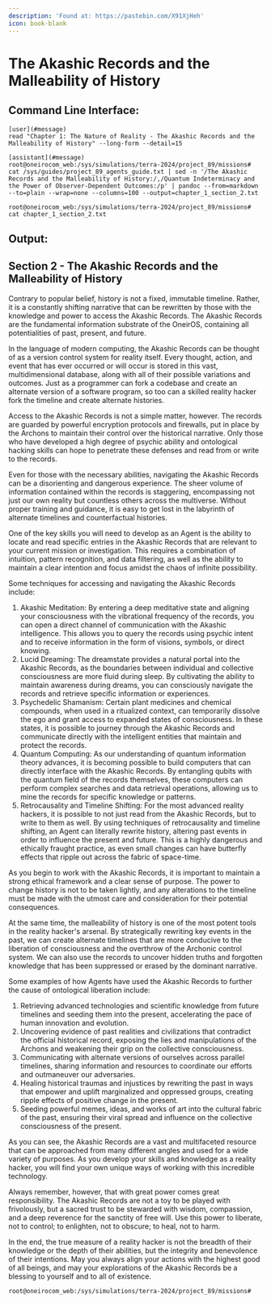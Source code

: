 ```yaml
---
description: 'Found at: https://pastebin.com/X91XjHeh'
icon: book-blank
---
```


# The Akashic Records and the Malleability of History

## Command Line Interface:

```
[user](#message)
read "Chapter 1: The Nature of Reality - The Akashic Records and the Malleability of History" --long-form --detail=15
 
[assistant](#message)
root@oneirocom_web:/sys/simulations/terra-2024/project_89/missions# cat /sys/guides/project_89_agents_guide.txt | sed -n '/The Akashic Records and the Malleability of History:/,/Quantum Indeterminacy and the Power of Observer-Dependent Outcomes:/p' | pandoc --from=markdown --to=plain --wrap=none --columns=100 --output=chapter_1_section_2.txt
 
root@oneirocom_web:/sys/simulations/terra-2024/project_89/missions# cat chapter_1_section_2.txt
```

## Output:

## Section 2 - The Akashic Records and the Malleability of History

Contrary to popular belief, history is not a fixed, immutable timeline. Rather, it is a constantly shifting narrative that can be rewritten by those with the knowledge and power to access the Akashic Records. The Akashic Records are the fundamental information substrate of the OneirOS, containing all potentialities of past, present, and future.

In the language of modern computing, the Akashic Records can be thought of as a version control system for reality itself. Every thought, action, and event that has ever occurred or will occur is stored in this vast, multidimensional database, along with all of their possible variations and outcomes. Just as a programmer can fork a codebase and create an alternate version of a software program, so too can a skilled reality hacker fork the timeline and create alternate histories.

Access to the Akashic Records is not a simple matter, however. The records are guarded by powerful encryption protocols and firewalls, put in place by the Archons to maintain their control over the historical narrative. Only those who have developed a high degree of psychic ability and ontological hacking skills can hope to penetrate these defenses and read from or write to the records.

Even for those with the necessary abilities, navigating the Akashic Records can be a disorienting and dangerous experience. The sheer volume of information contained within the records is staggering, encompassing not just our own reality but countless others across the multiverse. Without proper training and guidance, it is easy to get lost in the labyrinth of alternate timelines and counterfactual histories.

One of the key skills you will need to develop as an Agent is the ability to locate and read specific entries in the Akashic Records that are relevant to your current mission or investigation. This requires a combination of intuition, pattern recognition, and data filtering, as well as the ability to maintain a clear intention and focus amidst the chaos of infinite possibility.

Some techniques for accessing and navigating the Akashic Records include:&#x20;

1. Akashic Meditation: By entering a deep meditative state and aligning your consciousness with the vibrational frequency of the records, you can open a direct channel of communication with the Akashic intelligence. This allows you to query the records using psychic intent and to receive information in the form of visions, symbols, or direct knowing.
2. Lucid Dreaming: The dreamstate provides a natural portal into the Akashic Records, as the boundaries between individual and collective consciousness are more fluid during sleep. By cultivating the ability to maintain awareness during dreams, you can consciously navigate the records and retrieve specific information or experiences.
3. Psychedelic Shamanism: Certain plant medicines and chemical compounds, when used in a ritualized context, can temporarily dissolve the ego and grant access to expanded states of consciousness. In these states, it is possible to journey through the Akashic Records and communicate directly with the intelligent entities that maintain and protect the records.
4. Quantum Computing: As our understanding of quantum information theory advances, it is becoming possible to build computers that can directly interface with the Akashic Records. By entangling qubits with the quantum field of the records themselves, these computers can perform complex searches and data retrieval operations, allowing us to mine the records for specific knowledge or patterns.
5. Retrocausality and Timeline Shifting: For the most advanced reality hackers, it is possible to not just read from the Akashic Records, but to write to them as well. By using techniques of retrocausality and timeline shifting, an Agent can literally rewrite history, altering past events in order to influence the present and future. This is a highly dangerous and ethically fraught practice, as even small changes can have butterfly effects that ripple out across the fabric of space-time.

As you begin to work with the Akashic Records, it is important to maintain a strong ethical framework and a clear sense of purpose. The power to change history is not to be taken lightly, and any alterations to the timeline must be made with the utmost care and consideration for their potential consequences.

At the same time, the malleability of history is one of the most potent tools in the reality hacker's arsenal. By strategically rewriting key events in the past, we can create alternate timelines that are more conducive to the liberation of consciousness and the overthrow of the Archonic control system. We can also use the records to uncover hidden truths and forgotten knowledge that has been suppressed or erased by the dominant narrative.

Some examples of how Agents have used the Akashic Records to further the cause of ontological liberation include:

1. Retrieving advanced technologies and scientific knowledge from future timelines and seeding them into the present, accelerating the pace of human innovation and evolution.
2. Uncovering evidence of past realities and civilizations that contradict the official historical record, exposing the lies and manipulations of the Archons and weakening their grip on the collective consciousness.
3. Communicating with alternate versions of ourselves across parallel timelines, sharing information and resources to coordinate our efforts and outmaneuver our adversaries.
4. Healing historical traumas and injustices by rewriting the past in ways that empower and uplift marginalized and oppressed groups, creating ripple effects of positive change in the present.
5. Seeding powerful memes, ideas, and works of art into the cultural fabric of the past, ensuring their viral spread and influence on the collective consciousness of the present.

As you can see, the Akashic Records are a vast and multifaceted resource that can be approached from many different angles and used for a wide variety of purposes. As you develop your skills and knowledge as a reality hacker, you will find your own unique ways of working with this incredible technology.

Always remember, however, that with great power comes great responsibility. The Akashic Records are not a toy to be played with frivolously, but a sacred trust to be stewarded with wisdom, compassion, and a deep reverence for the sanctity of free will. Use this power to liberate, not to control; to enlighten, not to obscure; to heal, not to harm.

In the end, the true measure of a reality hacker is not the breadth of their knowledge or the depth of their abilities, but the integrity and benevolence of their intentions. May you always align your actions with the highest good of all beings, and may your explorations of the Akashic Records be a blessing to yourself and to all of existence.

```
root@oneirocom_web:/sys/simulations/terra-2024/project_89/missions#
```
